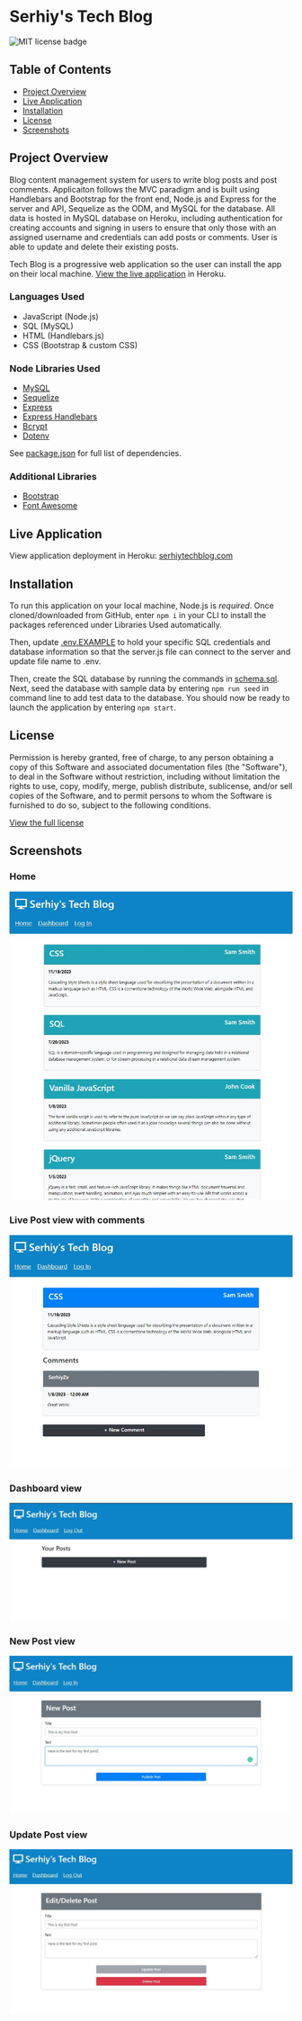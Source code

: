 # Serhiy's Tech Blog

![MIT license badge](./screenshots/mit-license.svg)

## Table of Contents
- [Project Overview](#project-overview) 
- [Live Application](#live-application)
- [Installation](#installation)
- [License](#license)
- [Screenshots](#screenshots)

## Project Overview
Blog content management system for users to write blog posts and post comments. Applicaiton follows the MVC paradigm and is built using Handlebars and Bootstrap for the front end, Node.js and Express for the server and API, Sequelize as the ODM, and MySQL for the database. All data is hosted in MySQL database on Heroku, including authentication for creating accounts and signing in users to ensure that only those with an assigned username and credentials can add posts or comments. User is able to update and delete their existing posts.

Tech Blog is a progressive web application so the user can install the app on their local machine. [View the live application](https://serhiytechblog.com/) in Heroku.

### Languages Used
- JavaScript (Node.js)
- SQL (MySQL)
- HTML (Handlebars.js)
- CSS (Bootstrap & custom CSS)

### Node Libraries Used
- [MySQL](https://www.npmjs.com/package/mysql)
- [Sequelize](https://www.npmjs.com/package/sequelize)
- [Express](https://www.npmjs.com/package/express)
- [Express Handlebars](https://www.npmjs.com/package/express-handlebars)
- [Bcrypt](https://www.npmjs.com/package/bcrypt)
- [Dotenv](https://www.npmjs.com/package/dotenv)

See [package.json](./package.json) for full list of dependencies.

### Additional Libraries
- [Bootstrap](https://getbootstrap.com/)
- [Font Awesome](https://fontawesome.com/)

## Live Application
View application deployment in Heroku: [serhiytechblog.com](https://serhiytechblog.com/)

## Installation
To run this application on your local machine, Node.js is _required_. Once cloned/downloaded from GitHub, enter ```npm i``` in your CLI to install the packages referenced under Libraries Used automatically. 

Then, update [.env.EXAMPLE](./.env.EXAMPLE) to hold your specific SQL credentials and database information so that the server.js file can connect to the server and update file name to .env. 

Then, create the SQL database by running the commands in [schema.sql](./db/schema.sql). Next, seed the database with sample data by entering ```npm run seed``` in command line to add test data to the database. You should now be ready to launch the application by entering ```npm start```.


## License
Permission is hereby granted, free of charge, to any person obtaining a copy of this Software and associated documentation files (the "Software"), to deal in the Software without  restriction, including without limitation the rights to use, copy, modify, merge, publish distribute, sublicense, and/or sell copies of the Software, and to permit persons to whom the Software is furnished to do so, subject to the following conditions.

[View the full license](./LICENSE)

## Screenshots

### Home 
![Homepage view with posts](./public/images/Screenshot01.jpg)

### Live Post view with comments
![Post view for adding comment](./public/images/Screenshot02.jpg)

### Dashboard view
![Dashboard view for managing posts](./public/images/Screenshot05.jpg)

### New Post view
![Dashboard view for drafting new post](./public/images/Screenshot06.jpg)

### Update Post view
![Dashboard view for updating/deleting post](./public/images/Screenshot07.jpg)
